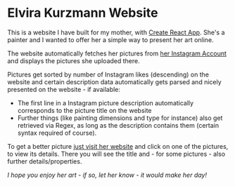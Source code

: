 # Elvira Kurzmann Website

This is a website I have built for my mother, with [Create React App](https://github.com/facebook/create-react-app).
She's a painter and I wanted to offer her a simple way to present her art online.

The website automatically fetches her pictures from [her Instagram Account](https://www.instagram.com/elvirakurzmann) and displays the pictures she uploaded there.

Pictures get sorted by number of Instagram likes (descending) on the website and certain description data automatically gets parsed and nicely presented on the website - if available:

- The first line in a Instagram picture description automatically corresponds to the picture title on the website
- Further things (like painting dimensions and type for instance) also get retrieved via Regex, as long as the description contains them (certain syntax required of course).

To get a better picture [just visit her website](https://www.elvira-kurzmann.at) and click on one of the pictures, to view its details.
There you will see the title and - for some pictures - also further details/properties.

_I hope you enjoy her art - if so, let her know - it would make her day!_
